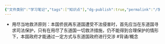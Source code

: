 ```yaml
---
{"文件类别":"学习笔记","tags":["知识点"],"dg-publish":true,"permalink":"/学习笔记studyup/知识点cheese/用尽当地救济原则/","dgPassFrontmatter":true,"noteIcon":"","created":"2024-09-25T19:56:25.393+08:00","updated":"2024-09-25T19:58:03.172+08:00"}
---
```


- 用尽当地救济原则：本国侨民再东道国遭受不法侵害时，首先应当在东道国寻求司法保护，只有在用尽了东道国一切救济措施，仍不能得到合理保护的情形下，本国政府才能通过一定方式与东道国政府进行交涉 #背诵/概念 